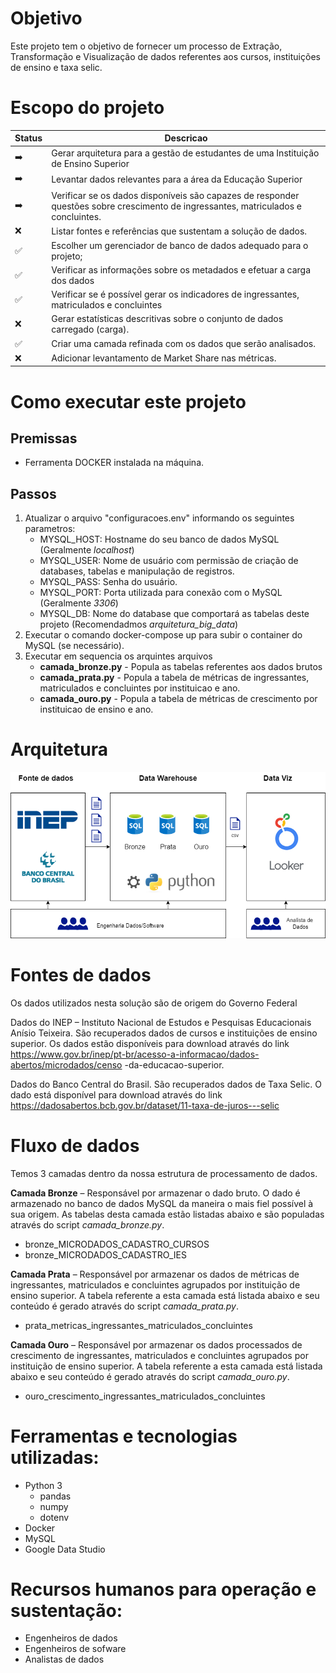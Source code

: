# Objetivo

Este projeto tem o objetivo de fornecer um processo de Extração, Transformação e Visualização de dados referentes aos cursos, instituições de ensino e taxa selic.

# Escopo do projeto

| Status | Descricao                                                                                                                          |
|--------|------------------------------------------------------------------------------------------------------------------------------------|
| ➡️     | Gerar arquitetura para a gestão de estudantes de uma Instituição de Ensino Superior                                                |
| ➡️     | Levantar dados relevantes para a área da Educação Superior                                                                         |
| ➡️     | Verificar se os dados disponíveis são capazes de responder questões sobre crescimento de ingressantes, matriculados e concluintes. |
| ❌     | Listar fontes e referências que sustentam a solução de dados.                                                                      |
| ✅     | Escolher um gerenciador de banco de dados adequado para o projeto;                                                                 |                                                                 
|✅| Verificar as informações sobre os metadados e efetuar a carga dos dados                                                            |
|✅| Verificar se é possível gerar os indicadores de ingressantes, matriculados e concluintes                                           |
|❌| Gerar estatísticas descritivas sobre o conjunto de dados carregado (carga).                                                        |
|✅| Criar uma camada refinada com os dados que serão analisados.|
|❌| Adicionar levantamento de Market Share nas métricas.|

# Como executar este projeto

## Premissas

- Ferramenta DOCKER instalada na máquina.
 
## Passos

1. Atualizar o arquivo "configuracoes.env" informando os seguintes parametros:
    - MYSQL_HOST: Hostname do seu banco de dados MySQL (Geralmente *localhost*)
    - MYSQL_USER: Nome de usuário com permissão de criação de databases, tabelas e manipulação de registros.
    - MYSQL_PASS: Senha do usuário.
    - MYSQL_PORT: Porta utilizada para conexão com o MySQL (Geralmente *3306*)
    - MYSQL_DB: Nome do database que comportará as tabelas deste projeto (Recomendadmos *arquitetura_big_data*)
2. Executar o comando docker-compose up para subir o container do MySQL (se necessário).
3. Executar em sequencia os arquintes arquivos
   - **camada_bronze.py** - Popula as tabelas referentes aos dados brutos
   - **camada_prata.py** - Popula a tabela de métricas de ingressantes, matriculados e concluintes por instituicao e ano.
   - **camada_ouro.py** - Popula a tabela de métricas de crescimento por instituicao de ensino e ano.

# Arquitetura

![Arquitetura](arquitetura/arquitetura.drawio.png)

# Fontes de dados

Os dados utilizados nesta solução são de origem do Governo Federal

Dados do INEP – Instituto Nacional de Estudos e Pesquisas Educacionais
Anísio Teixeira. São recuperados dados de cursos e instituições de ensino superior. Os dados estão disponíveis para download através do link
https://www.gov.br/inep/pt-br/acesso-a-informacao/dados-abertos/microdados/censo
-da-educacao-superior.


Dados do Banco Central do Brasil. São recuperados dados de Taxa Selic. O dado está disponível para download através do link https://dadosabertos.bcb.gov.br/dataset/11-taxa-de-juros---selic

# Fluxo de dados

Temos 3 camadas dentro da nossa estrutura de processamento de dados.

**Camada Bronze** – Responsável por armazenar o dado bruto. O dado é
armazenado no banco de dados MySQL da maneira o mais fiel possível à sua
origem. As tabelas desta camada estão listadas abaixo e são populadas através do
script *camada_bronze.py*.
- bronze_MICRODADOS_CADASTRO_CURSOS
- bronze_MICRODADOS_CADASTRO_IES

**Camada Prata** – Responsável por armazenar os dados de métricas de
ingressantes, matriculados e concluintes agrupados por instituição de ensino
superior. A tabela referente a esta camada está listada abaixo e seu conteúdo é gerado através do script *camada_prata.py*.
- prata_metricas_ingressantes_matriculados_concluintes


**Camada Ouro** – Responsável por armazenar os dados processados de crescimento
de ingressantes, matriculados e concluintes agrupados por instituição de ensino
superior. A tabela referente a esta camada está listada abaixo e seu conteúdo é gerado através do script *camada_ouro.py*.
- ouro_crescimento_ingressantes_matriculados_concluintes

# Ferramentas e tecnologias utilizadas:
- Python 3
    - pandas
    - numpy
    - dotenv
- Docker
- MySQL
- Google Data Studio

# Recursos humanos para operação e sustentação:
- Engenheiros de dados
- Engenheiros de sofware
- Analistas de dados
